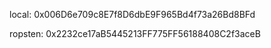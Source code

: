local:
0x006D6e709c8E7f8D6dbE9F965Bd4f73a26Bd8BFd





ropsten:
0x2232ce17aB5445213FF775FF56188408C2f3aceB